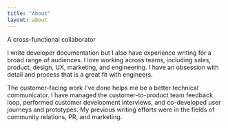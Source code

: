 ```yaml
---
title: "About"
layout: about
---
```


A cross-functional collaborator

I write developer documentation but I also have experience writing for a broad range of audiences. I love working across teams, including sales, product, design, UX, marketing, and engineering.  I have an obsession with detail and process that is a great fit with engineers.  

The customer-facing work I've done helps me be a better technical communicator. I have managed the customer-to-product team feedback loop, performed customer development interviews, and co-developed user journeys and prototypes. My previous writing efforts were in the fields of community relations, PR, and marketing.  


